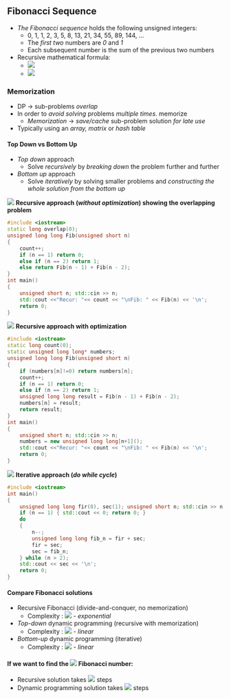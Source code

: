 ## Fibonacci Sequence
- *The Fibonacci sequence* holds the following unsigned integers:
  - 0, 1, 1, 2, 3, 5, 8, 13, 21, 34, 55, 89, 144, ...
  - The *first two* numbers are *0* and *1*
  - Each subsequent number is the sum of the previous two numbers
- Recursive mathematical formula:
  - <img src="https://latex.codecogs.com/svg.latex?\Large&space;F_0=0,{\;}F_1=1">
  - <img src="https://latex.codecogs.com/svg.latex?\Large&space;F_n=F_{n-1}+F_{n-2}">
  
### Memorization
- DP -> sub-problems *overlap*
- In order to *avoid solving* problems *multiple times*. memorize
  - *Memorization* -> *save/cache* sub-problem solution *for late use*
- Typically using an *array, matrix* or *hash table*

#### Top Down vs Bottom Up
- *Top down* approach
  - Solve *recursively* by *breaking down* the problem further and further
- *Bottom up* approach
  - Solve *iteratively* by solving smaller problems and *constructing the whole solution from the bottom up*
  
<img src="https://latex.codecogs.com/svg.latex?\Large&space;\blacksquare"> **Recursive approach (*without optimization*) showing the overlapping problem**
```cpp
#include <iostream>
static long overlap(0);
unsigned long long Fib(unsigned short n)
{
	count++;
	if (n == 1) return 0;
	else if (n == 2) return 1;
	else return Fib(n - 1) + Fib(n - 2);
}
int main()
{
	unsigned short n; std::cin >> n;
	std::cout <<"Recur: "<< count << "\nFib: " << Fib(n) << '\n';
	return 0;
}
```
<img src="https://latex.codecogs.com/svg.latex?\Large&space;\blacksquare"> **Recursive approach with optimization**
```cpp
#include <iostream>
static long count(0);
static unsigned long long* numbers;
unsigned long long Fib(unsigned short n)
{
	if (numbers[n]!=0) return numbers[n];
	count++;
	if (n == 1) return 0;
	else if (n == 2) return 1;
	unsigned long long result = Fib(n - 1) + Fib(n - 2);
	numbers[n] = result;
	return result;
}
int main()
{
	unsigned short n; std::cin >> n;
	numbers = new unsigned long long[n+1]();
	std::cout <<"Recur: "<< count << "\nFib: " << Fib(n) << '\n';
	return 0;
}
```
<img src="https://latex.codecogs.com/svg.latex?\Large&space;\blacksquare"> **Iterative approach (*do while cycle*)**

```cpp
#include <iostream>
int main()
{
	unsigned long long fir(0), sec(1); unsigned short n; std::cin >> n;
	if (n == 1) { std::cout << 0; return 0; }
	do
	{
		n--;
		unsigned long long fib_n = fir + sec;
		fir = sec;
		sec = fib_n;
	} while (n > 2);
	std::cout << sec << '\n';
	return 0;
}
```
#### Compare Fibonacci solutions
- Recursive Fibonacci (divide-and-conquer, no memorization)
  - Complexity : <img src="https://latex.codecogs.com/svg.latex?\Large&space;\sim{O(1.6^n)}"> - *exponential*
- *Top-down* dynamic programming (recursive with memorization)
  - Complexity : <img src="https://latex.codecogs.com/svg.latex?\Large&space;\sim{O(n)}"> - *linear*
- *Bottom-up* dynamic programming (iterative)
  - Complexity : <img src="https://latex.codecogs.com/svg.latex?\Large&space;\sim{O(n)}"> - *linear*
#### If we want to find the <img src="https://latex.codecogs.com/svg.latex?\Large&space;36^{th}"> Fibonacci number:
- Recursive solution takes <img src="https://latex.codecogs.com/svg.latex?\Large&space;\sim{48{\:}315{\:}633}"> steps
- Dynamic programming solution takes <img src="https://latex.codecogs.com/svg.latex?\Large&space;\sim{36}"> steps
